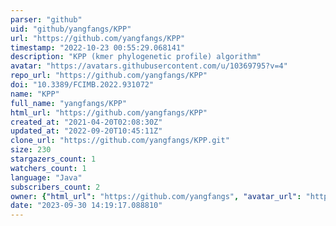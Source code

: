 ```yaml
---
parser: "github"
uid: "github/yangfangs/KPP"
url: "https://github.com/yangfangs/KPP"
timestamp: "2022-10-23 00:55:29.068141"
description: "KPP (kmer phylogenetic profile) algorithm"
avatar: "https://avatars.githubusercontent.com/u/10369795?v=4"
repo_url: "https://github.com/yangfangs/KPP"
doi: "10.3389/FCIMB.2022.931072"
name: "KPP"
full_name: "yangfangs/KPP"
html_url: "https://github.com/yangfangs/KPP"
created_at: "2021-04-20T02:08:30Z"
updated_at: "2022-09-20T10:45:11Z"
clone_url: "https://github.com/yangfangs/KPP.git"
size: 230
stargazers_count: 1
watchers_count: 1
language: "Java"
subscribers_count: 2
owner: {"html_url": "https://github.com/yangfangs", "avatar_url": "https://avatars.githubusercontent.com/u/10369795?v=4", "login": "yangfangs", "type": "User"}
date: "2023-09-30 14:19:17.088810"
---
```

